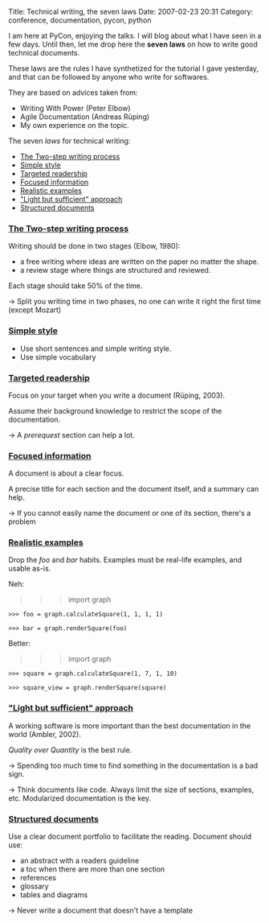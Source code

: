 Title: Technical writing, the seven laws
Date: 2007-02-23 20:31
Category: conference, documentation, pycon, python

  
I am here at PyCon, enjoying the talks. I will blog about what I have
seen in a few days. Until then, let me drop here the **seven laws** on
how to write good technical documents.

  
These laws are the rules I have synthetized for the tutorial I gave
yesterday, and that can be followed by anyone who write for softwares.

  
They are based on advices taken from:   
-   Writing With Power (Peter Elbow)
-   Agile Documentation (Andreas Rüping)
-   My own experience on the topic.

  

  
The seven *laws* for technical writing:

  
  
-   [The Two-step writing process][]
-   [Simple style][]
-   [Targeted readership][]
-   [Focused information][]
-   [Realistic examples][]
-   ["Light but sufficient" approach][]
-   [Structured documents][]

  

  
  
### [The Two-step writing process][1]

  
Writing should be done in two stages (Elbow, 1980):   
-   a free writing where ideas are written on the paper no matter the
    shape.
-   a review stage where things are structured and reviewed.

  
Each stage should take 50% of the time.   
  
-\> Split you writing time in two phases, no one can write it right the
first time (except Mozart)   

  
  
### [Simple style][2]

  
-   Use short sentences and simple writing style.
-   Use simple vocabulary

  

  
  
### [Targeted readership][3]

  
Focus on your target when you write a document (Rüping, 2003).   
  
Assume their background knowledge to restrict the scope of the
documentation.   
  
-\> A *prerequest* section can help a lot.   

  
  
### [Focused information][4]

  
A document is about a clear focus.   
  
A precise title for each section and the document itself, and a summary
can help.   
  
-\> If you cannot easily name the document or one of its section,
there's a problem   

  
  
### [Realistic examples][5]

  
Drop the *foo* and *bar* habits. Examples must be real-life examples,
and usable as-is.   
  
Neh:   
   >>> import graph

    >>> foo = graph.calculateSquare(1, 1, 1, 1)

    >>> bar = graph.renderSquare(foo)

  
Better:   
   >>> import graph

    >>> square = graph.calculateSquare(1, 7, 1, 10)

    >>> square_view = graph.renderSquare(square)

  

  
  
### ["Light but sufficient" approach][6]

  
A working software is more important than the best documentation in the
world (Ambler, 2002).   
  
*Quality over Quantity* is the best rule.   
  
-\> Spending too much time to find something in the documentation is a
bad sign.   
  
-\> Think documents like code. Always limit the size of sections,
examples, etc. Modularized documentation is the key.   

  
  
### [Structured documents][7]

  
Use a clear document portfolio to facilitate the reading. Document
should use:   
-   an abstract with a readers guideline
-   a toc when there are more than one section
-   references
-   glossary
-   tables and diagrams

  
-\> Never write a document that doesn't have a template   
### 

  [The Two-step writing process]: #the-two-step-writing-process "id1"
  [Simple style]: #simple-style "id2"
  [Targeted readership]: #targeted-readership "id3"
  [Focused information]: #focused-information "id4"
  [Realistic examples]: #realistic-examples "id5"
  ["Light but sufficient" approach]: #light-but-sufficient-approach
    "id6"
  [Structured documents]: #structured-documents "id7"
  [1]: #id1 "the-two-step-writing-process"
  [2]: #id2 "simple-style"
  [3]: #id3 "targeted-readership"
  [4]: #id4 "focused-information"
  [5]: #id5 "realistic-examples"
  [6]: #id6 "light-but-sufficient-approach"
  [7]: #id7 "structured-documents"
